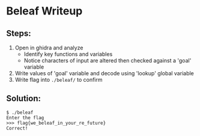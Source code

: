 # Beleaf Writeup

## Steps:
1. Open in ghidra and analyze
	- Identify key functions and variables
	- Notice characters of input are altered then checked against a 'goal' variable
2. Write values of 'goal' variable and decode using 'lookup' global variable
3. Write flag into `./beleaf/` to confirm


## Solution:
```
$ ./beleaf
Enter the flag
>>> flag{we_beleaf_in_your_re_future}
Correct!
```

